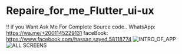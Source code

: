 # Repaire_for_me_Flutter_ui-ux
!! if you Want Ask Me For Complete Source code..
WhatsApp: https://wa.me/+2001145229131
faceBook: https://www.facebook.com/hassan.sayed.58118774
![INTRO_OF_APP](https://user-images.githubusercontent.com/68397099/158079216-1e4c5b9e-dfa8-415d-b170-d886a27420c9.png)
![ALL SCREENS](https://user-images.githubusercontent.com/68397099/158079223-ad4524b0-60d7-40b2-95bb-6beb9c276c24.png)
